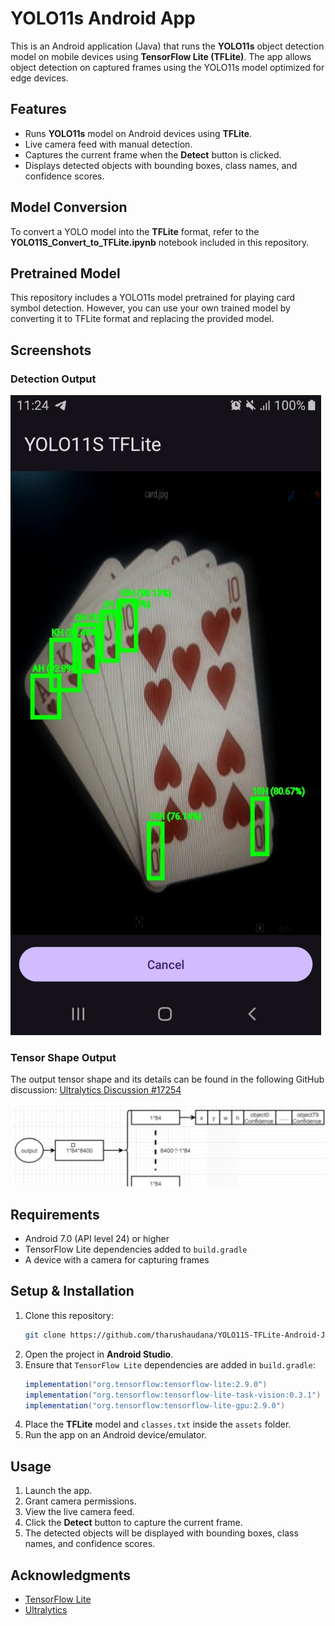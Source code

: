 # YOLO11s Android App

This is an Android application (Java) that runs the **YOLO11s** object detection model on mobile devices using **TensorFlow Lite (TFLite)**. The app allows object detection on captured frames using the YOLO11s model optimized for edge devices.

## Features
- Runs **YOLO11s** model on Android devices using **TFLite**.
- Live camera feed with manual detection.
- Captures the current frame when the **Detect** button is clicked.
- Displays detected objects with bounding boxes, class names, and confidence scores.

## Model Conversion
To convert a YOLO model into the **TFLite** format, refer to the **YOLO11S_Convert_to_TFLite.ipynb** notebook included in this repository.

## Pretrained Model
This repository includes a YOLO11s model pretrained for playing card symbol detection. However, you can use your own trained model by converting it to TFLite format and replacing the provided model.

## Screenshots
### Detection Output
![Detection Screenshot](screenshots/screenshot1.jpg)

### Tensor Shape Output
The output tensor shape and its details can be found in the following GitHub discussion:
[Ultralytics Discussion #17254](https://github.com/orgs/ultralytics/discussions/17254)

![Tensor Output](screenshots/output_shape.png)

## Requirements
- Android 7.0 (API level 24) or higher
- TensorFlow Lite dependencies added to `build.gradle`
- A device with a camera for capturing frames

## Setup & Installation
1. Clone this repository:
   ```sh
   git clone https://github.com/tharushaudana/YOLO11S-TFLite-Android-Java.git
   ```
2. Open the project in **Android Studio**.
3. Ensure that `TensorFlow Lite` dependencies are added in `build.gradle`:
   ```gradle
   implementation("org.tensorflow:tensorflow-lite:2.9.0")
   implementation("org.tensorflow:tensorflow-lite-task-vision:0.3.1")
   implementation("org.tensorflow:tensorflow-lite-gpu:2.9.0")
   ```
4. Place the **TFLite** model and `classes.txt` inside the `assets` folder.
5. Run the app on an Android device/emulator.

## Usage
1. Launch the app.
2. Grant camera permissions.
3. View the live camera feed.
4. Click the **Detect** button to capture the current frame.
5. The detected objects will be displayed with bounding boxes, class names, and confidence scores.

## Acknowledgments
- [TensorFlow Lite](https://www.tensorflow.org/lite)
- [Ultralytics](https://github.com/ultralytics)